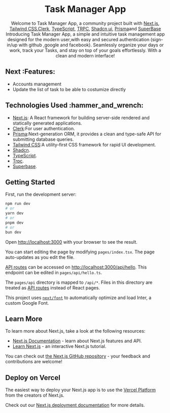 <div align="center" >
  <br/>
  <h1>Task Manager App</h1>
</div>

<div align="center">
  Welcome to Task Manager App, a community project built with <a href="https://nextjs.org/">Next.js</a>, <a href="https://tailwindcss.com">Tailwind CSS</a>,<a href="https://dashboard.clerk.com/">Clerk</a>, <a href="https://www.typescriptlang.org">TypeScript</a>, <a href="https://trpc.io/">TRPC</a>, <a href="https://ui.shadcn.com/">Shadcn ui</a>, <a href="https://www.prisma.io">Prisma</a>and
   <a href="https://www.superbase.com">SuperBase</a>
  Introducing Task Manager App, a simple and intuitive task management app designed for the modern user,with easy and secured authentication (sign-in/up with github ,google and facebook). Seamlessly organize your days or work, track your Tasks, and stay on top of your goals effortlessly. With a clean and modern interface!
</div>


<a id="features"></a>

## Next &colon;Features&colon;

- Accounts management
- Update the list of task to be able to costumize directly

<a id="technologies-used"></a>

## Technologies Used &colon;hammer_and_wrench&colon;

- [Next.js](https://nextjs.org): A React framework for building server-side rendered and statically generated applications.
- [Clerk](https://next-auth.js.org):For user authentication.
- [Prisma](https://www.prisma.io):Next-generation ORM, it provides a clean and type-safe API for submitting database queries.
- [Tailwind CSS](https://tailwindcss.com):A utility-first CSS framework for rapid UI development.
- [Shadcn](https://ui.shadcn.com).
- [TypeScript](https://www.typescriptlang.org).
- [Trpc](https://www.trpc.io).
- [Superbase](https://www.superbase.com).
## Getting Started

First, run the development server:

```bash
npm run dev
# or
yarn dev
# or
pnpm dev
# or
bun dev
```

Open [http://localhost:3000](http://localhost:3000) with your browser to see the result.

You can start editing the page by modifying `pages/index.tsx`. The page auto-updates as you edit the file.

[API routes](https://nextjs.org/docs/api-routes/introduction) can be accessed on [http://localhost:3000/api/hello](http://localhost:3000/api/hello). This endpoint can be edited in `pages/api/hello.ts`.

The `pages/api` directory is mapped to `/api/*`. Files in this directory are treated as [API routes](https://nextjs.org/docs/api-routes/introduction) instead of React pages.

This project uses [`next/font`](https://nextjs.org/docs/basic-features/font-optimization) to automatically optimize and load Inter, a custom Google Font.

## Learn More

To learn more about Next.js, take a look at the following resources:

- [Next.js Documentation](https://nextjs.org/docs) - learn about Next.js features and API.
- [Learn Next.js](https://nextjs.org/learn) - an interactive Next.js tutorial.

You can check out [the Next.js GitHub repository](https://github.com/vercel/next.js/) - your feedback and contributions are welcome!

## Deploy on Vercel

The easiest way to deploy your Next.js app is to use the [Vercel Platform](https://vercel.com/new?utm_medium=default-template&filter=next.js&utm_source=create-next-app&utm_campaign=create-next-app-readme) from the creators of Next.js.

Check out our [Next.js deployment documentation](https://nextjs.org/docs/deployment) for more details.
